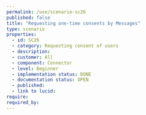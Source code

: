 ```yaml
---
permalink: /use/scenario-sc26
published: false
title: "Requesting one-time consents by Messages"
type: scenario
properties:
  - id: SC26
  - category: Requesting consent of users
  - description:
  - customer: All
  - component: Connector
  - level: Beginner
  - implementation status: DONE
  - documentation status: OPEN
  - published:
  - link to lucid:
require:
required_by:
---
```

